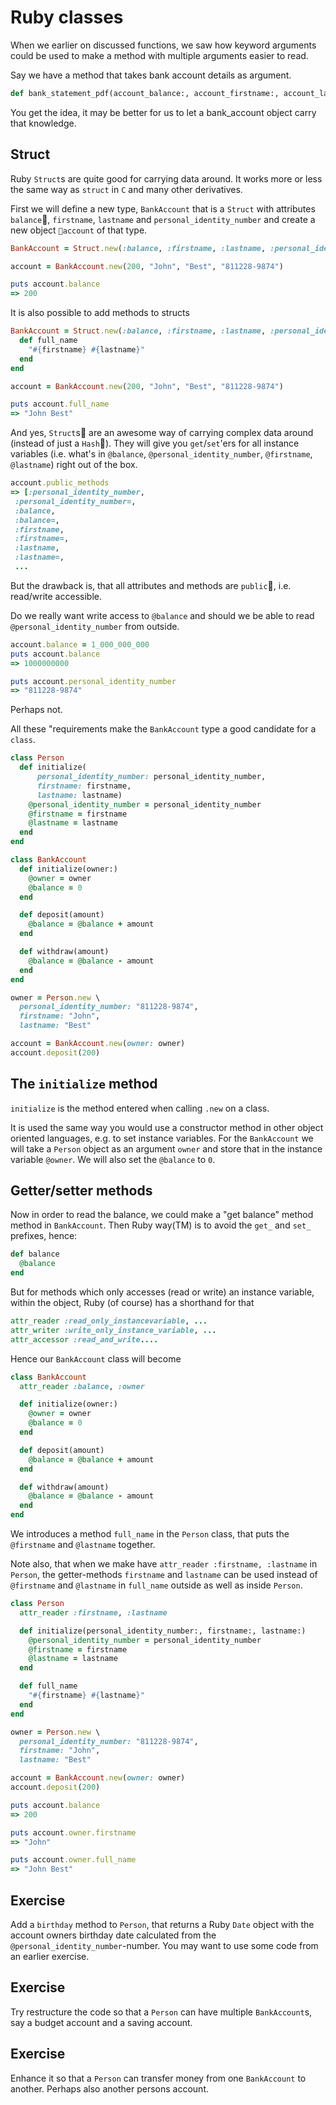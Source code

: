 # Ruby classes

When we earlier on discussed functions, we saw how keyword arguments could be used to make a method with multiple arguments easier to read.

Say we have a method that takes bank account details as argument.

```ruby
def bank_statement_pdf(account_balance:, account_firstname:, account_lastname:, account_personal_identity_number:, , ...)
```

You get the idea, it may be better for us to let a bank_account object carry that knowledge.

## Struct

Ruby `Struct`s are quite good for carrying data around. It works more or less the same way as `struct` in `C` and many other derivatives.

First we will define a new type, `BankAccount` that is a `Struct` with attributes `balance`, `firstname`, `lastname` and `personal_identity_number` and create a new object `account` of that type.

```ruby
BankAccount = Struct.new(:balance, :firstname, :lastname, :personal_identity_number)

account = BankAccount.new(200, "John", "Best", "811228-9874")

puts account.balance
=> 200
```

It is also possible to add methods to structs

```ruby
BankAccount = Struct.new(:balance, :firstname, :lastname, :personal_identity_number) do
  def full_name
    "#{firstname} #{lastname}"
  end
end

account = BankAccount.new(200, "John", "Best", "811228-9874")

puts account.full_name
=> "John Best"
```

And yes, `Struct`s are an awesome way of carrying complex data around (instead of just a `Hash`). They will give you `get`/`set`'ers for all instance variables (i.e. what's in `@balance`, `@personal_identity_number`, `@firstname`, `@lastname`) right out of the box.

```ruby
account.public_methods
=> [:personal_identity_number,
 :personal_identity_number=,
 :balance,
 :balance=,
 :firstname,
 :firstname=,
 :lastname,
 :lastname=,
 ...
 ```

But the drawback is, that all attributes and methods are `public`, i.e. read/write accessible.

Do we really want write access to `@balance` and should we be able to read `@personal_identity_number` from outside.

```ruby
account.balance = 1_000_000_000
puts account.balance
=> 1000000000

puts account.personal_identity_number
=> "811228-9874"
```

Perhaps not.

All these "requirements make the `BankAccount` type a good candidate for a `class`.

```ruby
class Person
  def initialize(
      personal_identity_number: personal_identity_number,
      firstname: firstname,
      lastname: lastname)
    @personal_identity_number = personal_identity_number
    @firstname = firstname
    @lastname = lastname
  end
end

class BankAccount
  def initialize(owner:)
    @owner = owner
    @balance = 0
  end

  def deposit(amount)
    @balance = @balance + amount
  end

  def withdraw(amount)
    @balance = @balance - amount
  end
end

owner = Person.new \
  personal_identity_number: "811228-9874",
  firstname: "John",
  lastname: "Best"

account = BankAccount.new(owner: owner)
account.deposit(200)
```

## The `initialize` method

`initialize` is the method entered when calling `.new` on a class.

It is used the same way you would use a constructor method in other object oriented languages, e.g. to set instance variables. For the `BankAccount` we will take a `Person` object as an argument `owner` and store that in the instance variable `@owner`. We will also set the `@balance` to `0`.

## Getter/setter methods

Now in order to read the balance, we could make a "get balance" method method in `BankAccount`. Then Ruby way(TM) is to avoid the `get_` and `set_` prefixes, hence:

```ruby
def balance
  @balance
end
```

But for methods which only accesses (read or write) an instance variable, within the object, Ruby (of course) has a shorthand for that

```ruby
attr_reader :read_only_instancevariable, ...
attr_writer :write_only_instance_variable, ...
attr_accessor :read_and_write....
```

Hence our `BankAccount` class will become

```ruby
class BankAccount
  attr_reader :balance, :owner

  def initialize(owner:)
    @owner = owner
    @balance = 0
  end

  def deposit(amount)
    @balance = @balance + amount
  end

  def withdraw(amount)
    @balance = @balance - amount
  end
end
```

We introduces a method `full_name` in the `Person` class, that puts the `@firstname` and `@lastname` together.

Note also, that when we make have `attr_reader :firstname, :lastname` in `Person`, the getter-methods `firstname` and `lastname` can be used instead of `@firstname` and `@lastname` in `full_name` outside as well as inside `Person`.

```ruby
class Person
  attr_reader :firstname, :lastname

  def initialize(personal_identity_number:, firstname:, lastname:)
    @personal_identity_number = personal_identity_number
    @firstname = firstname
    @lastname = lastname
  end

  def full_name
    "#{firstname} #{lastname}"
  end
end

owner = Person.new \
  personal_identity_number: "811228-9874",
  firstname: "John",
  lastname: "Best"

account = BankAccount.new(owner: owner)
account.deposit(200)

puts account.balance
=> 200

puts account.owner.firstname
=> "John"

puts account.owner.full_name
=> "John Best"
```

## Exercise

Add a `birthday` method to `Person`, that returns a Ruby `Date` object with the account owners birthday date calculated from the `@personal_identity_number`-number. You may want to use some code from an earlier exercise.

## Exercise

Try restructure the code so that a `Person` can have multiple `BankAccount`s, say a budget account and a saving account.

## Exercise

Enhance it so that a `Person` can transfer money from one `BankAccount` to another. Perhaps also another persons account.

